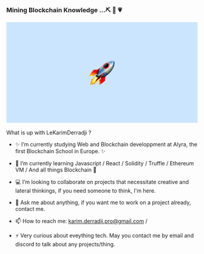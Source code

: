 ### Mining Blockchain Knowledge ...⛏️  👋 :heartpulse:
![image](1f680.png)

What is up with LeKarimDerradji ? 

- :sparkles: I’m currently studying Web and Blockchain developpment at Alyra, the first Blockchain School in Europe. :sparkles:

- 🌱 I’m currently learning Javascript / React / Solidity / Truffle / Ethereum VM / And all things Blockchain :tulip:

-  :computer: I’m looking to collaborate on projects that necessitate creative and lateral thinkings, if you need someone to think, I'm here. 

- 💬 Ask me about anything, if you want me to work on a project already, contact me. 

- 📫 How to reach me: karim.derradji.pro@gmail.com / 
- ⚡ Very curious about eveything tech. May you contact me by email and discord to talk about any projects/thing.

